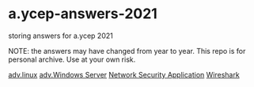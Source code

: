 # a.ycep-answers-2021
storing answers for a.ycep 2021
 
NOTE: the answers may have changed from year to year.
This repo is for personal archive. Use at your own risk.

[adv.linux](https://github.com/duckupus/a.ycep-answers-2021/tree/main/adv.linux.md)
[adv.Windows Server](https://github.com/duckupus/a.ycep-answers-2021/tree/main/a.Windows_server.md)
[Network Security Application](https://github.com/duckupus/a.ycep-answers-2021/tree/main/Network_Security_Application.md)
[Wireshark](https://github.com/duckupus/a.ycep-answers-2021/tree/main/Wireshark.md)
